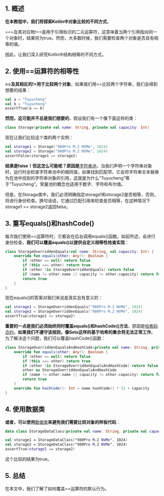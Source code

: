 ## 1. 概述

**在本教程中，我们将探索Kotlin中对象比较的不同方式**。

===及其对应物!==是用于引用标识的二元运算符，这意味着当两个引用指向同一个对象时，结果将为true。然而，大多数时候，我们需要检查两个对象是否具有相等的值。

因此，让我们深入研究Kotlin中结构相等的不同方式。

## 2. 使用==运算符的相等性

**==及其相反的!=用于比较两个对象**，如果我们用==比较两个字符串，我们会得到想要的结果：

```kotlin
val a = "Tuyucheng"
val b = "Tuyucheng"
assertTrue(a == b)
```

**然而，这可能并不总是我们想要的**，假设我们有一个像下面这样的类：

```kotlin
class Storage(private val name: String, private val capacity: Int)
```

现在让我们比较这个类的两个实例：

```kotlin
val storage1 = Storage("980Pro M.2 NVMe", 1024)
val storage2 = Storage("980Pro M.2 NVMe", 1024)
assertFalse(storage1 == storage2)
```

**结果是false！但这怎么可能呢？原因是**[字符串池](https://www.baeldung.com/java-string-pool)，当我们声明一个字符串对象时，运行时会检查字符串池中的相同值，如果找到匹配项，它会将字符串文本替换为在池中找到的字符串对象的引用，这就是为什么“Tuyucheng”等于“Tuyucheng”。常量池的概念也适用于数字、字符和布尔值。

但是，在Storage类中，我们必须明确指定storage1和storage2是否相等，否则，将进行身份检查。换句话说，它通过匹配引用来检查是否相等，在这种情况下storage1 == storage2返回false。

## 3. 重写equals()和hashCode()

每次我们使用==运算符时，它都会在后台调用equals()函数。如前所述，会进行身份检查，**我们可以覆盖equals()以提供自定义相等性检查实现**：

```kotlin
class StorageOverriddenEquals(val name: String, val capacity: Int) {
    override fun equals(other: Any?): Boolean {
        if (other == null) return false
        if (this === other) return true
        if (other !is StorageOverriddenEquals) return false
        if (name != other.name || capacity != other.capacity) return false
        return true
    }
}
```

现在equals()的答案对我们来说是真实且有意义的：

```kotlin
val storage1 = StorageOverriddenEquals("980Pro M.2 NVMe", 1024)
val storage2 = StorageOverriddenEquals("980Pro M.2 NVMe", 1024)
assertTrue(storage1 == storage2)
```

**重要的一点是我们必须始终同时覆盖equals()和hashCode()方法**，原因是[哈希码合约](https://www.baeldung.com/java-equals-hashcode-contracts)。**如果我们不遵守该规则，像Sets这样的基于哈希的集合将无法正常工作**。为了解决这个问题，我们可以覆盖hashCode()函数：

```kotlin
class StorageOverriddenEqualsAndHashCode(private val name: String, private val capacity: Int) {
    override fun equals(other: Any?): Boolean {
        if (other == null) return false
        if (this === other) return true
        if (other !is StorageOverriddenEqualsAndHashCode) return false
        other as StorageOverriddenEqualsAndHashCode
        if (name != other.name || capacity != other.capacity) return false
        return true
    }
    override fun hashCode(): Int = name.hashCode() * 31 + capacity
}
```

## 4. 使用数据类

**或者，可以使用**[数据类](../../kotlin-core-lang-oop-1/docs/Kotlin中的数据类.md)**来避免我们需要比较对象的样板代码**：

```kotlin
data class StorageDataClass(private val name: String, private val capacity: Int)

val storage1 = StorageDataClass("980Pro M.2 NVMe", 1024)
val storage2 = StorageDataClass("980Pro M.2 NVMe", 1024)
assertTrue(storage1 == storage2)
```

这个比较的结果为true。

## 5. 总结

在本文中，我们了解了如何覆盖==运算符的默认行为。